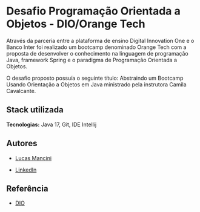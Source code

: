 
# Desafio Programação Orientada a Objetos - DIO/Orange Tech

Através da parceria entre a plataforma de ensino Digital Innovation One e o Banco Inter foi realizado um bootcamp denominado Orange Tech com a proposta de desenvolver o conhecimento na linguagem de programação Java, framework Spring e o paradigma de Programação Orientada a Objetos.

O desafio proposto possuía o seguinte título: Abstraindo um Bootcamp Usando Orientação a Objetos em Java ministrado pela instrutora Camila Cavalcante.

## Stack utilizada


**Tecnologias:** Java 17, Git, IDE Intellij




## Autores

- [Lucas Mancini](https://www.github.com/mancinilucas)

- [LinkedIn](https://www.linkedin.com/in/lucasgmancini/)
## Referência

 - [DIO](https://www.dio.me/)


